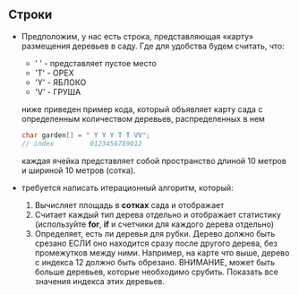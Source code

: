 ## Cтроки


* Предположим, у нас есть строка, представляющая «карту» размещения деревьев в саду. Где для удобства будем считать, что:
   * ' ' - представляет пустое место
   * 'T' - ОРЕХ 
   * 'Y' - ЯБЛОКО 
   * 'V' - ГРУША

    ниже приведен пример кода, который объявляет карту сада с определенным количеством деревьев, распределенных в нем
    ```c
    char garden[] = " Y Y Y T T VV";
    // index         0123456789012
    ```
    каждая ячейка представляет собой пространство длиной 10 метров и шириной 10 метров (сотка).
* требуется написать итерационный алгоритм, который:
  1. Вычисляет площадь в **сотках** сада и отображает 
  2. Считает каждый тип дерева отдельно и отображает статистику  (используйте **for**, **if** и счетчики для каждого дерева отдельно)
  3. Определяет, есть ли деревья для рубки. Дерево должно быть срезано ЕСЛИ оно находится сразу после другого дерева, без промежутков между ними. Например, на карте что выше, дерево с индекса 12 должно быть обрезано. ВНИМАНИЕ, может быть больше деревьев, которые необходимо срубить. Показать все значения индекса этих деревьев.

